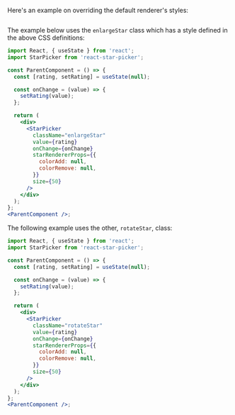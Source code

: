 Here's an example on overriding the default renderer's styles:

```css { "file": "../Examples_overrides.css", "static": "true" }
```

The example below uses the `enlargeStar` class which has a style defined in the above CSS definitions:

```jsx noeditor
import React, { useState } from 'react';
import StarPicker from 'react-star-picker';

const ParentComponent = () => {
  const [rating, setRating] = useState(null);

  const onChange = (value) => {
    setRating(value);
  };

  return (
    <div>
      <StarPicker
        className="enlargeStar"
        value={rating}
        onChange={onChange}
        starRendererProps={{
          colorAdd: null,
          colorRemove: null,
        }}
        size={50}
      />
    </div>
  );
};
<ParentComponent />;
```

The following example uses the other, `rotateStar`, class:

```jsx noeditor
import React, { useState } from 'react';
import StarPicker from 'react-star-picker';

const ParentComponent = () => {
  const [rating, setRating] = useState(null);

  const onChange = (value) => {
    setRating(value);
  };

  return (
    <div>
      <StarPicker
        className="rotateStar"
        value={rating}
        onChange={onChange}
        starRendererProps={{
          colorAdd: null,
          colorRemove: null,
        }}
        size={50}
      />
    </div>
  );
};
<ParentComponent />;
```
